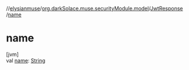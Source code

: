 //[elysianmuse](../../../index.md)/[org.darkSolace.muse.securityModule.model](../index.md)/[JwtResponse](index.md)
/[name](name.md)

# name

[jvm]\
val [name](name.md): [String](https://kotlinlang.org/api/latest/jvm/stdlib/kotlin/-string/index.html)
